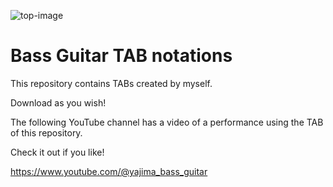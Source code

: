![top-image](https://github.com/Tatsurou-Yajima/Bass-Guitar-TAB-notations/assets/44424270/9db1ee1b-31f6-44c3-9973-49e6ab394e7b)

# Bass Guitar TAB notations

This repository contains TABs created by myself.

Download as you wish!

The following YouTube channel has a video of a performance using the TAB of this repository.

Check it out if you like!

https://www.youtube.com/@yajima_bass_guitar
